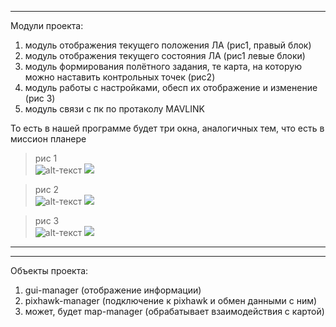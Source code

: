
---
Модули проекта:
1) модуль отображения текущего положения ЛА (рис1, правый блок)
2) модуль отображения текущего состояния ЛА (рис1 левые блоки)
3) модуль формирования полётного задания, те карта, на которую можно наставить контрольных точек (рис2)
4) модуль работы с настройками, обесп их отображение и изменение (рис 3)
5) модуль связи с пк по протаколу MAVLINK

То есть в нашей программе будет три окна, аналогичных тем, что есть в миссион планере  
>рис 1  
 ![alt-текст](https://discuss.ardupilot.org/uploads/default/original/3X/8/2/82ee94f59857c14205fe35e45ce170222bca20b3.jpg "рис 2")
 ![](https://i.postimg.cc/NjPKjHvc/photo-2023-04-21-13-34-35.jpg)

>рис 2  
 ![alt-текст](https://ardupilot.org/plane/_images/mp_mission_planning.jpg "рис 1")
 ![](https://i.postimg.cc/NjPKjHvc/photo-2023-04-21-13-34-35.jpg)

>рис 3  
 ![alt-текст](https://www.parkflyer.ru/static/user_files/2014/4/19/new_pid.1400520892050.jpg "рис 3")
 ![](https://i.postimg.cc/QM00tSxM/photo-2023-04-21-13-34-48.jpg)

---
---

Объекты проекта:
1) gui-manager (отображение информации)
2) pixhawk-manager (подключение к pixhawk и обмен данными с ним)
3) может, будет map-manager (обрабатывает взаимодействия с картой)